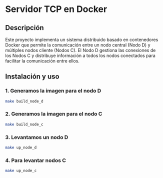 # Servidor TCP en Docker

## Descripción

Este proyecto implementa un sistema distribuido basado en contenedores Docker que permite la comunicación entre un nodo central (Nodo D) y múltiples nodos cliente (Nodos C). El Nodo D gestiona las conexiones de los Nodos C y distribuye información a todos los nodos conectados para facilitar la comunicación entre ellos.

## Instalación y uso

### 1. Generamos la imagen para el nodo D

```sh
make build_node_d
```

### 2. Generamos la imagen para el nodo C

```sh
make build_node_c
```

### 3. Levantamos un nodo D

```sh
make up_node_d
```

### 4. Para levantar nodos C

```sh
make up_node_c
```
